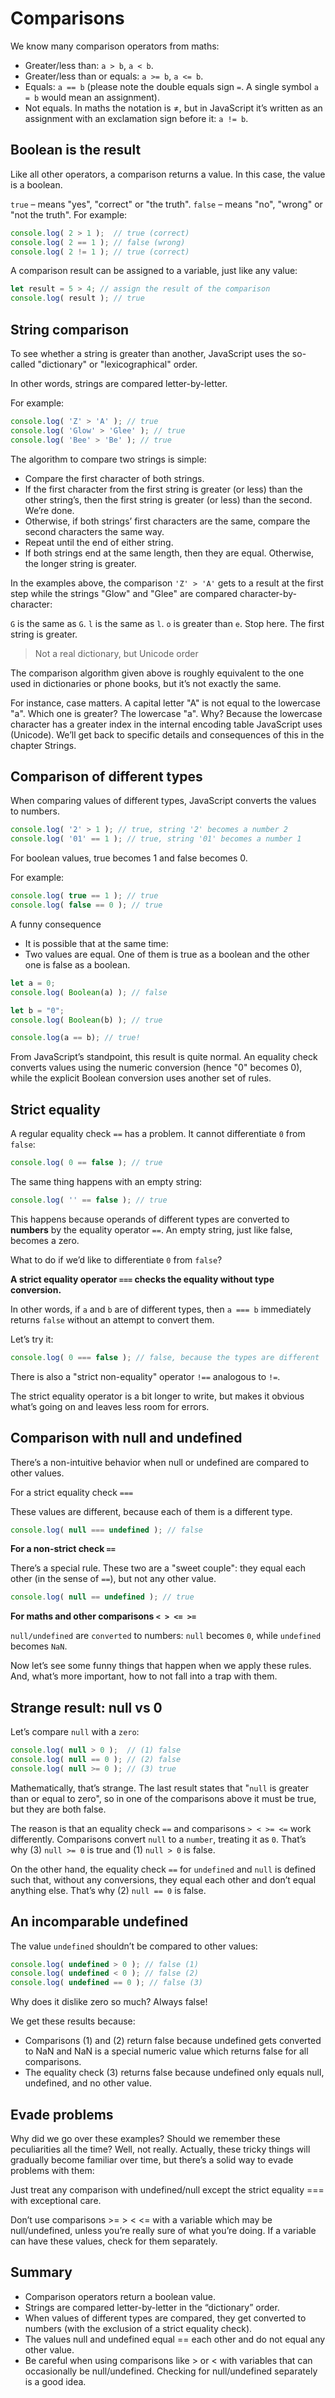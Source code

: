 # Comparisons #
We know many comparison operators from maths:

- Greater/less than: ```a > b```, ```a < b```.
- Greater/less than or equals: ```a >= b```, ```a <= b```.
- Equals: ```a == b``` (please note the double equals sign ```=```. A single symbol ```a = b``` would mean an assignment).
- Not equals. In maths the notation is ≠, but in JavaScript it’s written as an assignment with an exclamation sign before it: ```a != b```.

## Boolean is the result ##
Like all other operators, a comparison returns a value. In this case, the value is a boolean.

```true``` – means "yes", "correct" or "the truth".
```false``` – means "no", "wrong" or "not the truth".
For example:
```javascript
console.log( 2 > 1 );  // true (correct)
console.log( 2 == 1 ); // false (wrong)
console.log( 2 != 1 ); // true (correct)
```
A comparison result can be assigned to a variable, just like any value:

```javascript
let result = 5 > 4; // assign the result of the comparison
console.log( result ); // true
```

## String comparison ##
To see whether a string is greater than another, JavaScript uses the so-called "dictionary" or "lexicographical" order.

In other words, strings are compared letter-by-letter.

For example:
```javascript
console.log( 'Z' > 'A' ); // true
console.log( 'Glow' > 'Glee' ); // true
console.log( 'Bee' > 'Be' ); // true
```
The algorithm to compare two strings is simple:
- Compare the first character of both strings.
- If the first character from the first string is greater (or less) than the other string’s, then the first string is greater (or less) than the second. We’re done.
- Otherwise, if both strings’ first characters are the same, compare the second characters the same way.
- Repeat until the end of either string.
- If both strings end at the same length, then they are equal. Otherwise, the longer string is greater.

In the examples above, the comparison ```'Z' > 'A'``` gets to a result at the first step while the strings "Glow" and "Glee" are compared character-by-character:

```G``` is the same as ```G```.
```l``` is the same as ```l```.
```o``` is greater than ```e```. Stop here. The first string is greater.

> Not a real dictionary, but Unicode order

The comparison algorithm given above is roughly equivalent to the one used in dictionaries or phone books, but it’s not exactly the same.

For instance, case matters. A capital letter "A" is not equal to the lowercase "a". Which one is greater? The lowercase "a". Why? Because the lowercase character has a greater index in the internal encoding table JavaScript uses (Unicode). We’ll get back to specific details and consequences of this in the chapter Strings.

## Comparison of different types ##
When comparing values of different types, JavaScript converts the values to numbers.

```javascript
console.log( '2' > 1 ); // true, string '2' becomes a number 2
console.log( '01' == 1 ); // true, string '01' becomes a number 1
```

For boolean values, true becomes 1 and false becomes 0.

For example:
```javascript
console.log( true == 1 ); // true
console.log( false == 0 ); // true
```
A funny consequence
- It is possible that at the same time:
- Two values are equal.
One of them is true as a boolean and the other one is false as a boolean.

```javascript
let a = 0;
console.log( Boolean(a) ); // false

let b = "0";
console.log( Boolean(b) ); // true

console.log(a == b); // true!
```
From JavaScript’s standpoint, this result is quite normal. An equality check converts values using the numeric conversion (hence "0" becomes 0), while the explicit Boolean conversion uses another set of rules.

## Strict equality ##
A regular equality check ```==``` has a problem. It cannot differentiate ```0``` from ```false```:
```javascript
console.log( 0 == false ); // true
```

The same thing happens with an empty string:
```javascript
console.log( '' == false ); // true
```
This happens because operands of different types are converted to **numbers** by the equality operator ```==```. An empty string, just like false, becomes a zero.

What to do if we’d like to differentiate ```0``` from ```false```?

**A strict equality operator ```===``` checks the equality without type conversion.**

In other words, if ```a``` and ```b``` are of different types, then ```a === b``` immediately returns ```false``` without an attempt to convert them.

Let’s try it:

```javascript
console.log( 0 === false ); // false, because the types are different
```

There is also a "strict non-equality" operator ```!==``` analogous to ```!=```.

The strict equality operator is a bit longer to write, but makes it obvious what’s going on and leaves less room for errors.

## Comparison with null and undefined ##
There’s a non-intuitive behavior when null or undefined are compared to other values.

For a strict equality check ```===```

These values are different, because each of them is a different type.
```javascript
console.log( null === undefined ); // false
```
**For a non-strict check ```==```**

There’s a special rule. These two are a "sweet couple": they equal each other (in the sense of ```==```), but not any other value.
```javascript
console.log( null == undefined ); // true
```
**For maths and other comparisons ```< > <= >=```**

```null/undefined``` are ```converted``` to numbers: ```null``` becomes ```0```, while ```undefined``` becomes ```NaN```.

Now let’s see some funny things that happen when we apply these rules. And, what’s more important, how to not fall into a trap with them.

## Strange result: null vs 0 ##
Let’s compare ```null``` with a ```zero```:
```javascript
console.log( null > 0 );  // (1) false
console.log( null == 0 ); // (2) false
console.log( null >= 0 ); // (3) true
```

Mathematically, that’s strange. The last result states that "```null``` is greater than or equal to zero", so in one of the comparisons above it must be true, but they are both false.

The reason is that an equality check ```==``` and comparisons ```> < >= <=``` work differently. Comparisons convert ```null``` to a ```number```, treating it as ```0```. That’s why (3) ```null >= 0``` is true and (1) ```null > 0``` is false.

On the other hand, the equality check ```==``` for ```undefined``` and ```null``` is defined such that, without any conversions, they equal each other and don’t equal anything else. That’s why (2) ```null == 0``` is false.

## An incomparable undefined ##
The value ```undefined``` shouldn’t be compared to other values:
```javascript
console.log( undefined > 0 ); // false (1)
console.log( undefined < 0 ); // false (2)
console.log( undefined == 0 ); // false (3)
```
Why does it dislike zero so much? Always false!

We get these results because:

- Comparisons (1) and (2) return false because undefined gets converted to NaN and NaN is a special numeric value which returns false for all comparisons.
- The equality check (3) returns false because undefined only equals null, undefined, and no other value.

## Evade problems ##
Why did we go over these examples? Should we remember these peculiarities all the time? Well, not really. Actually, these tricky things will gradually become familiar over time, but there’s a solid way to evade problems with them:

Just treat any comparison with undefined/null except the strict equality === with exceptional care.

Don’t use comparisons >= > < <= with a variable which may be null/undefined, unless you’re really sure of what you’re doing. If a variable can have these values, check for them separately.

## **Summary** ##
- Comparison operators return a boolean value.
- Strings are compared letter-by-letter in the “dictionary” order.
- When values of different types are compared, they get converted to numbers (with the exclusion of a strict equality check).
- The values null and undefined equal == each other and do not equal any other value.
- Be careful when using comparisons like > or < with variables that can occasionally be null/undefined. Checking for null/undefined separately is a good idea.